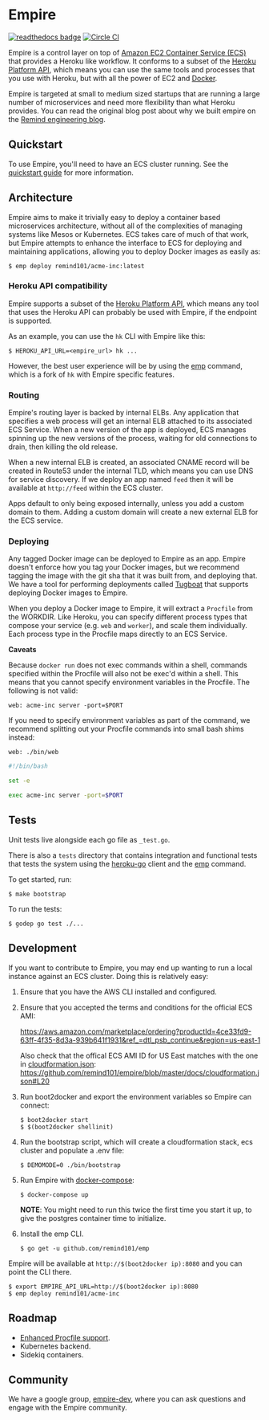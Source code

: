 # Empire

[![readthedocs badge](https://readthedocs.org/projects/pip/badge/?version=latest)](http://empire.readthedocs.org/en/latest/) [![Circle CI](https://circleci.com/gh/remind101/empire.svg?style=svg)](https://circleci.com/gh/remind101/empire)

Empire is a control layer on top of [Amazon EC2 Container Service (ECS)][ecs] that provides a Heroku like workflow. It conforms to a subset of the [Heroku Platform API][heroku-api], which means you can use the same tools and processes that you use with Heroku, but with all the power of EC2 and [Docker][docker].

Empire is targeted at small to medium sized startups that are running a large number of microservices and need more flexibility than what Heroku provides. You can read the original blog post about why we built empire on the [Remind engineering blog](http://engineering.remind.com/introducing-empire/).

## Quickstart

To use Empire, you'll need to have an ECS cluster running. See the [quickstart guide][guide] for more information.

## Architecture

Empire aims to make it trivially easy to deploy a container based microservices architecture, without all of the complexities of managing systems like Mesos or Kubernetes. ECS takes care of much of that work, but Empire attempts to enhance the interface to ECS for deploying and maintaining applications, allowing you to deploy Docker images as easily as:

```console
$ emp deploy remind101/acme-inc:latest
```

### Heroku API compatibility

Empire supports a subset of the [Heroku Platform API][heroku-api], which means any tool that uses the Heroku API can probably be used with Empire, if the endpoint is supported.

As an example, you can use the `hk` CLI with Empire like this:

```console
$ HEROKU_API_URL=<empire_url> hk ...
```

However, the best user experience will be by using the [emp](https://github.com/remind101/emp) command, which is a fork of `hk` with Empire specific features.

### Routing

Empire's routing layer is backed by internal ELBs. Any application that specifies a web process will get an internal ELB attached to its associated ECS Service. When a new version of the app is deployed, ECS manages spinning up the new versions of the process, waiting for old connections to drain, then killing the old release.

When a new internal ELB is created, an associated CNAME record will be created in Route53 under the internal TLD, which means you can use DNS for service discovery. If we deploy an app named `feed` then it will be available at `http://feed` within the ECS cluster.

Apps default to only being exposed internally, unless you add a custom domain to them. Adding a custom domain will create a new external ELB for the ECS service.

### Deploying

Any tagged Docker image can be deployed to Empire as an app. Empire doesn't enforce how you tag your Docker images, but we recommend tagging the image with the git sha that it was built from, and deploying that. We have a tool for performing deployments called [Tugboat][tugboat] that supports deploying Docker images to Empire.

When you deploy a Docker image to Empire, it will extract a `Procfile` from the WORKDIR. Like Heroku, you can specify different process types that compose your service (e.g. `web` and `worker`), and scale them individually. Each process type in the Procfile maps directly to an ECS Service.

**Caveats**

Because `docker run` does not exec commands within a shell, commands specified within the Procfile will also not be exec'd within a shell. This means that you cannot specify environment variables in the Procfile. The following is not valid:

```
web: acme-inc server -port=$PORT
```

If you need to specify environment variables as part of the command, we recommend splitting out your Procfile commands into small bash shims instead:

```
web: ./bin/web
```

```bash
#!/bin/bash

set -e

exec acme-inc server -port=$PORT
```

## Tests

Unit tests live alongside each go file as `_test.go`.

There is also a `tests` directory that contains integration and functional tests that tests the system using the [heroku-go][heroku-go] client and the [emp][emp] command.

To get started, run:

```console
$ make bootstrap
```

To run the tests:

```console
$ godep go test ./...
```

## Development

If you want to contribute to Empire, you may end up wanting to run a local instance against an ECS cluster. Doing this is relatively easy:

1. Ensure that you have the AWS CLI installed and configured.
2. Ensure that you accepted the terms and conditions for the official ECS AMI:

   https://aws.amazon.com/marketplace/ordering?productId=4ce33fd9-63ff-4f35-8d3a-939b641f1931&ref_=dtl_psb_continue&region=us-east-1

   Also check that the offical ECS AMI ID for US East matches with the one in [cloudformation.json](./docs/cloudformation.json): https://github.com/remind101/empire/blob/master/docs/cloudformation.json#L20

3. Run boot2docker and export the environment variables so Empire can connect:

   ```console
   $ boot2docker start
   $ $(boot2docker shellinit)
   ```
4. Run the bootstrap script, which will create a cloudformation stack, ecs cluster and populate a .env file:

   ```console
   $ DEMOMODE=0 ./bin/bootstrap
   ```
5. Run Empire with [docker-compose](https://docs.docker.com/compose/):

   ```console
   $ docker-compose up
   ```

   **NOTE**: You might need to run this twice the first time you start it up, to give the postgres container time to initialize.
6. Install the emp CLI.

   ```console
   $ go get -u github.com/remind101/emp
   ```

Empire will be available at `http://$(boot2docker ip):8080` and you can point the CLI there.

```console
$ export EMPIRE_API_URL=http://$(boot2docker ip):8080
$ emp deploy remind101/acme-inc
```

## Roadmap

* [Enhanced Procfile support](https://github.com/remind101/empire/issues/491).
* Kubernetes backend.
* Sidekiq containers.

## Community

We have a google group, [empire-dev][empire-dev], where you can ask questions and engage with the Empire community.

[ecs]: http://aws.amazon.com/ecs/
[docker]: https://github.com/docker/docker
[heroku-api]: https://devcenter.heroku.com/articles/platform-api-reference
[tugboat]: https://github.com/remind101/tugboat
[heroku-go]: https://github.com/bgentry/heroku-go
[hk]: https://github.com/heroku/hk
[emp]: https://github.com/remind101/emp
[guide]: http://empire.readthedocs.org/en/latest/
[empire-dev]: https://groups.google.com/forum/#!forum/empire-dev

